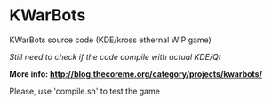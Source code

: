 KWarBots
========

KWarBots source code (KDE/kross ethernal WIP game)

*Still need to check if the code compile with actual KDE/Qt*

**More info: http://blog.thecoreme.org/category/projects/kwarbots/**

Please, use 'compile.sh' to test the game
